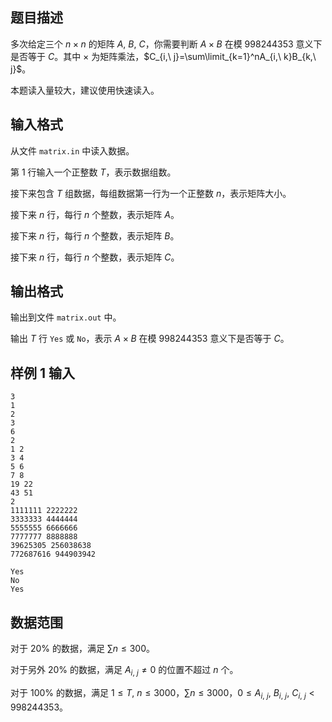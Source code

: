 ## 题目描述

多次给定三个 $n\times n$ 的矩阵 $A,\ B,\ C$，你需要判断 $A\times B$ 在模 $998244353$ 意义下是否等于 $C$。其中 $\times$ 为矩阵乘法，$C_{i,\ j}=\sum\limit_{k=1}^nA_{i,\ k}B_{k,\ j}$。

本题读入量较大，建议使用快速读入。

## 输入格式

从文件 `matrix.in` 中读入数据。

第 $1$ 行输入一个正整数 $T$，表示数据组数。

接下来包含 $T$ 组数据，每组数据第一行为一个正整数 $n$，表示矩阵大小。

接下来 $n$ 行，每行 $n$ 个整数，表示矩阵 $A$。

接下来 $n$ 行，每行 $n$ 个整数，表示矩阵 $B$。

接下来 $n$ 行，每行 $n$ 个整数，表示矩阵 $C$。

## 输出格式

输出到文件 `matrix.out` 中。

输出 $T$ 行 `Yes` 或 `No`，表示 $A\times B$ 在模 $998244353$ 意义下是否等于 $C$。

## 样例 1 输入

```input1
3
1
2
3
6
2
1 2
3 4
5 6
7 8
19 22
43 51
2
1111111 2222222
3333333 4444444
5555555 6666666
7777777 8888888
39625305 256038638
772687616 944903942
```

```output1
Yes
No
Yes
```

## 数据范围

对于 $20\%$ 的数据，满足 $\sum n\leq 300$。

对于另外 $20\%$ 的数据，满足 $A_{i,\ j}\not=0$ 的位置不超过 $n$ 个。

对于 $100\%$ 的数据，满足 $1\leq T,\ n\leq 3000$，$\sum n\leq 3000$，$0\leq A_{i,\ j},\ B_{i,\ j},\ C_{i,\ j} < 998244353$。
